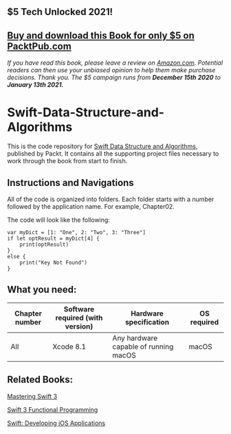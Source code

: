 ## $5 Tech Unlocked 2021!
[Buy and download this Book for only $5 on PacktPub.com](https://www.packtpub.com/product/swift-data-structure-and-algorithms/9781785884504)
-----
*If you have read this book, please leave a review on [Amazon.com](https://www.amazon.com/gp/product/1785884506).     Potential readers can then use your unbiased opinion to help them make purchase decisions. Thank you. The $5 campaign         runs from __December 15th 2020__ to __January 13th 2021.__*

# Swift-Data-Structure-and-Algorithms
This is the code repository for  [Swift Data Structure and Algorithms](https://www.packtpub.com/application-development/swift-data-structure-and-algorithms?utm_source=GitHub&utm_campaign=9781785884504&utm_medium=repository), published by Packt. It contains all the supporting project files necessary to work through the book from start to finish.

## Instructions and Navigations
All of the code is organized into folders. Each folder starts with a number followed by the application name. For example, Chapter02.

The code will look like the following:
```
var myDict = [1: "One", 2: "Two", 3: "Three"] 
if let optResult = myDict[4] { 
    print(optResult) 
} 
else { 
    print("Key Not Found") 
} 
```

## What you need:
| Chapter number | Software required (with version) | Hardware specification | OS required |
| -------- | -------- | -------- | -------- |
| All | Xcode 8.1 | Any hardware capable of running macOS | macOS |

## Related Books:
[Mastering Swift 3](https://www.packtpub.com/application-development/mastering-swift-3?utm_source=GitHub&utm_medium=repository&utm_campaign=9781786466129)

[Swift 3 Functional Programming](https://www.packtpub.com/application-development/swift-3-functional-programming?utm_source=GitHub&utm_medium=repository&utm_campaign=9781785883880)

[Swift: Developing iOS Applications](https://www.packtpub.com/virtualization-and-cloud/swift-developing-ios-applications?utm_source=GitHub&utm_medium=repository&utm_campaign=9781787120242)
